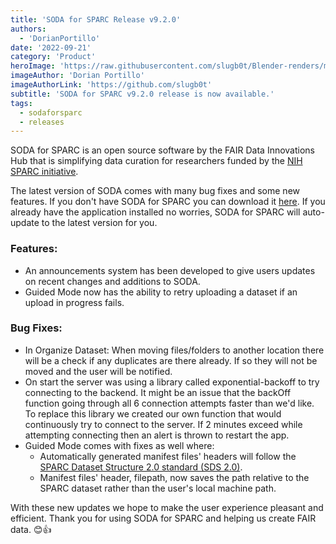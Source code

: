 ```yaml
---
title: 'SODA for SPARC Release v9.2.0'
authors:
  - 'DorianPortillo'
date: '2022-09-21'
category: 'Product'
heroImage: 'https://raw.githubusercontent.com/slugb0t/Blender-renders/master/GRASS12%20-%20Copy.png'
imageAuthor: 'Dorian Portillo'
imageAuthorLink: 'https://github.com/slugb0t'
subtitle: 'SODA for SPARC v9.2.0 release is now available.'
tags:
  - sodaforsparc
  - releases
---
```


SODA for SPARC is an open source software by the FAIR Data Innovations Hub that is simplifying data curation for researchers funded by the [NIH SPARC initiative](https://sparc.science/).

The latest version of SODA comes with many bug fixes and some new features. If you don't have SODA for SPARC you can download it [here](https://docs.sodaforsparc.io/docs/getting-started/download-soda). If you already have the application installed no worries, SODA for SPARC will auto-update to the latest version for you.

### Features:

- An announcements system has been developed to give users updates on recent changes and additions to SODA.
- Guided Mode now has the ability to retry uploading a dataset if an upload in progress fails.

### Bug Fixes:

- In Organize Dataset: When moving files/folders to another location there will be a check if any duplicates are there already. If so they will not be moved and the user will be notified.
- On start the server was using a library called exponential-backoff to try connecting to the backend. It might be an issue that the backOff function going through all 6 connection attempts faster than we'd like. To replace this library we created our own function that would continuously try to connect to the server. If 2 minutes exceed while attempting connecting then an alert is thrown to restart the app.
- Guided Mode comes with fixes as well where:
  - Automatically generated manifest files' headers will follow the [SPARC Dataset Structure 2.0 standard (SDS 2.0)](https://docs.sparc.science/docs/overview-of-sparc-dataset-format).
  - Manifest files' header, filepath, now saves the path relative to the SPARC dataset rather than the user's local machine path.

With these new updates we hope to make the user experience pleasant and efficient. Thank you for using SODA for SPARC and helping us create FAIR data. 😊👍
